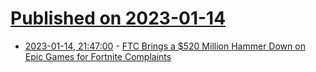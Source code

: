 # [Published on 2023-01-14](index.md)

* [2023-01-14, 21:47:00](https://soylentnews.org/article.pl?sid=23/01/13/1948203&from=rss) - [FTC Brings a $520 Million Hammer Down on Epic Games for Fortnite Complaints](https://soylentnews.org/article.pl?sid=23/01/13/1948203&from=rss)
